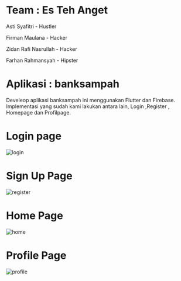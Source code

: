 # Team : Es Teh Anget

Asti Syafitri - Hustler

Firman Maulana - Hacker

Zidan Rafi Nasrullah - Hacker

Farhan Rahmansyah - Hipster

# Aplikasi : banksampah
Develeop aplikasi banksampah ini menggunakan Flutter dan Firebase.
Implementasi yang sudah kami lakukan antara lain, Login ,Register , Homepage dan Profilpage.

# Login page

![login](https://github.com/rafinas2133/banksampah/assets/90997180/c0e491ce-cafc-4568-ad70-22c44e174741)

# Sign Up Page

![register](https://github.com/rafinas2133/banksampah/assets/90997180/8d744096-fbb8-419e-b62c-bf1451daa7ae)

# Home Page

![home](https://github.com/rafinas2133/banksampah/assets/90997180/dfdf9894-c2f9-4c86-aa63-26a5f9ad3504)

# Profile Page

![profile](https://github.com/rafinas2133/banksampah/assets/90997180/e0662fda-c804-47db-8da7-8efb44fc1b5c)


